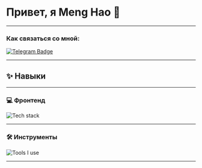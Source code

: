 
# Привет, я Meng Hao 👋
---

###  Как связаться со мной: 
[![Telegram Badge](https://img.shields.io/badge/-ZhmurovskiyKonstantin-blue?style=flat&logo=Telegram&logoColor=white)](https://t.me/MengHao0)

---
## ✨ Навыки
---

### 💻 Фронтенд

![Tech stack](https://skillicons.dev/icons?i=typescript,javascript,react,vue,tailwind,html,css)

---

### 🛠 Инструменты

![Tools I use](https://skillicons.dev/icons?i=vscode,webstorm,windows,rollup,vite,vue-cli,vercel,netlify,cloudflare,git,github,discord,githubactions,npm,yarn)

---

